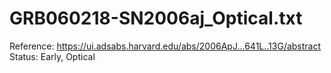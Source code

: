 # GRB060218-SN2006aj_Optical.txt

Reference: https://ui.adsabs.harvard.edu/abs/2006ApJ...641L..13G/abstract
Status: Early, Optical